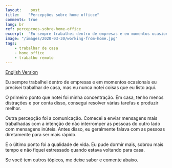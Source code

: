```yaml
---
layout:    post
title:    "Percepções sobre home officce"
comments: true
lang: br
ref: percepcoes-sobre-home-office
excerpt:  "Eu sempre trabalhei dentro de empresas e em momentos ocasionais eu precisei trabalhar de casa, mas eu nunca notei coisas que eu listo aqui."
image: "/images/2020-03-30/working-from-home.jpg"
tags:
    - trabalhar de casa
    - home office
    - trabalho remoto
---
```


[English Version]({{site.url}}/2020/03/30/insights-about-working-from-home)

Eu sempre trabalhei dentro de empresas e em momentos ocasionais eu precisei trabalhar de casa, mas eu nunca notei coisas que eu listo aqui.

O primeiro ponto que notei foi minha concentração. Em casa, tenho menos distrações e por conta disso, consegui resolver várias tarefas e produzir melhor.

Outra percepção foi a comunicação. Comecei a enviar mensagens mais trabalhadas com a intenção de não interromper as pessoas do outro lado com mensagens inúteis. Antes disso, eu geralmente falava com as pessoas diretamente para ser mais rápido.

E o último ponto foi a qualidade de vida. Eu pude dormir mais, sobrou mais tempo e não fiquei estressado quando estava voltando para casa.

Se você tem outros tópicos, me deixe saber e comente abaixo.